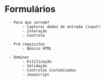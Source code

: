 
 # Formulários
      
      - Para que servem?
            - Capturar dados de entrada (input)
            - Interação
            - Controle

      - Pré requisitos
            - Básico HTML

      - Dominar
            - Estilização
            - Validação
            - Controles Customizados
            - Javascript
